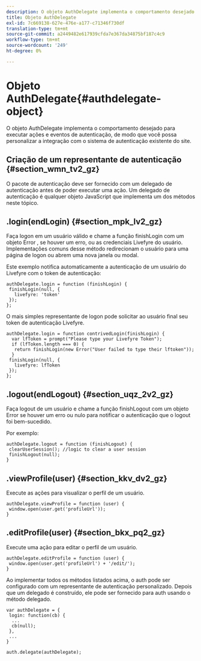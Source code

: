 ```yaml
---
description: O objeto AuthDelegate implementa o comportamento desejado para executar ações e eventos de autenticação, de modo que você possa personalizar a integração com o sistema de autenticação existente do site.
title: Objeto AuthDelegate
exl-id: 7c669138-627e-476e-a177-c71346f730df
translation-type: tm+mt
source-git-commit: a2449482e617939cfda7e367da34875bf187c4c9
workflow-type: tm+mt
source-wordcount: '249'
ht-degree: 0%

---
```


# Objeto AuthDelegate{#authdelegate-object}

O objeto AuthDelegate implementa o comportamento desejado para executar ações e eventos de autenticação, de modo que você possa personalizar a integração com o sistema de autenticação existente do site.

## Criação de um representante de autenticação {#section_wmn_tv2_gz}

O pacote de autenticação deve ser fornecido com um delegado de autenticação antes de poder executar uma ação. Um delegado de autenticação é qualquer objeto JavaScript que implementa um dos métodos neste tópico.

## .login(endLogin) {#section_mpk_lv2_gz}

Faça logon em um usuário válido e chame a função finishLogin com um objeto Error , se houver um erro, ou as credenciais Livefyre do usuário. Implementações comuns desse método redirecionam o usuário para uma página de logon ou abrem uma nova janela ou modal.

Este exemplo notifica automaticamente a autenticação de um usuário do Livefyre com o token de autenticação:

```
authDelegate.login = function (finishLogin) { 
 finishLogin(null, { 
   livefyre: 'token' 
 }); 
};
```

O mais simples representante de logon pode solicitar ao usuário final seu token de autenticação Livefyre.

```
authDelegate.login = function contrivedLogin(finishLogin) { 
  var lfToken = prompt("Please type your Livefyre Token");  
  if (lfToken.length === 0) { 
   return finishLogin(new Error("User failed to type their lftoken")); 
  }  
 finishLogin(null, { 
   livefyre: lfToken 
 }); 
};
```

## .logout(endLogout) {#section_uqz_2v2_gz}

Faça logout de um usuário e chame a função finishLogout com um objeto Error se houver um erro ou nulo para notificar o autenticação que o logout foi bem-sucedido.

Por exemplo:

```
authDelegate.logout = function (finishLogout) { 
 clearUserSession(); //logic to clear a user session  
 finishLogout(null); 
}
```

## .viewProfile(user) {#section_kkv_dv2_gz}

Execute as ações para visualizar o perfil de um usuário.

```
authDelegate.viewProfile = function (user) { 
 window.open(user.get('profileUrl')); 
}
```

## .editProfile(user) {#section_bkx_pq2_gz}

Execute uma ação para editar o perfil de um usuário.

```
authDelegate.editProfile = function (user) { 
 window.open(user.get('profileUrl') + '/edit/'); 
}
```

Ao implementar todos os métodos listados acima, o auth pode ser configurado com um representante de autenticação personalizado. Depois que um delegado é construído, ele pode ser fornecido para auth usando o método delegado.

```
var authDelegate = { 
 login: function(cb) { 
  ... 
  cb(null); 
 }, 
 ... 
} 
  
auth.delegate(authDelegate);
```
